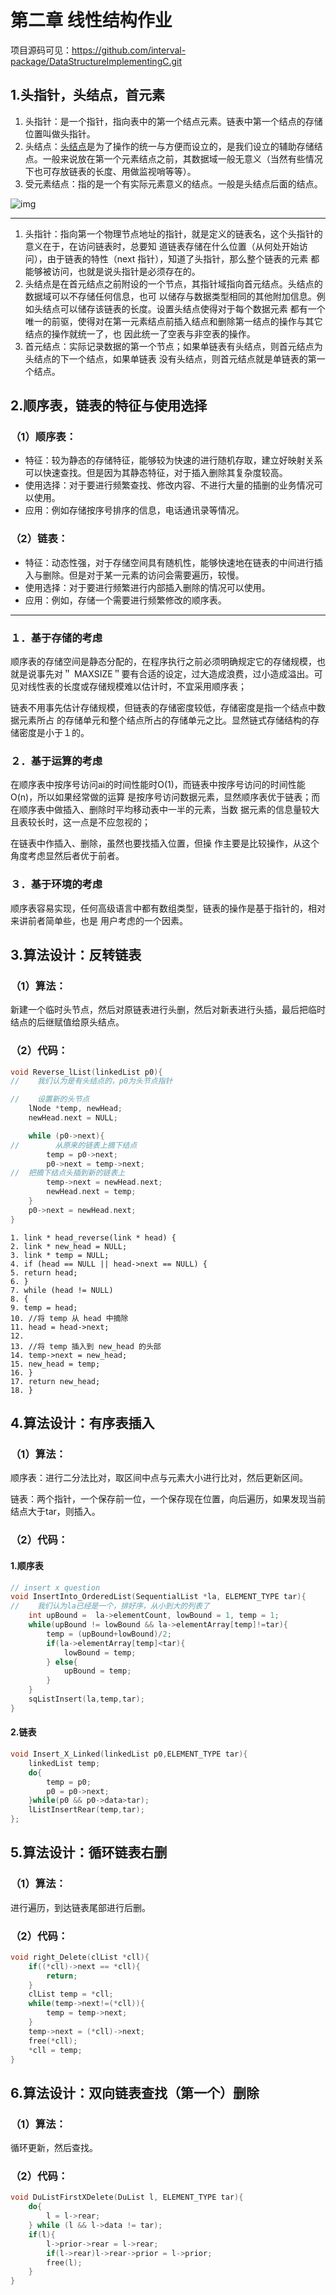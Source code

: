 # 第二章 线性结构作业

项目源码可见：https://github.com/interval-package/DataStructureImplementingC.git

## 1.头指针，头结点，首元素

1. 头指针：是一个指针，指向表中的第一个结点元素。链表中第一个结点的存储位置叫做头指针。
2. 头结点：[头结点](http://www.nowamagic.net/librarys/veda/tag/头结点)是为了操作的统一与方便而设立的，是我们设立的辅助存储结点。一般来说放在第一个元素结点之前，其数据域一般无意义（当然有些情况下也可存放链表的长度、用做监视哨等等）。
3. 受元素结点：指的是一个有实际元素意义的结点。一般是头结点后面的结点。

![img](http://images.cnitblog.com/blog/277239/201308/24055201-91e1a3475c5a45a48e680e7c01184ca1.jpg)

------



1. 头指针：指向第一个物理节点地址的指针，就是定义的链表名，这个头指针的意义在于，在访问链表时，总要知 道链表存储在什么位置（从何处开始访问），由于链表的特性（next 指针），知道了头指针，那么整个链表的元素 都能够被访问，也就是说头指针是必须存在的。 
2. 头结点是在⾸元结点之前附设的⼀个节点，其指针域指向⾸元结点。头结点的数据域可以不存储任何信息，也可 以储存与数据类型相同的其他附加信息。例如头结点可以储存该链表的长度。设置头结点使得对于每个数据元素 都有一个唯一的前驱，使得对在第一元素结点前插入结点和删除第一结点的操作与其它结点的操作就统一了，也 因此统一了空表与非空表的操作。 
3. 首元结点：实际记录数据的第一个节点；如果单链表有头结点，则首元结点为头结点的下一个结点，如果单链表 没有头结点，则首元结点就是单链表的第一个结点。

## 2.顺序表，链表的特征与使用选择

### （1）顺序表：

- 特征：较为静态的存储特征，能够较为快速的进行随机存取，建立好映射关系可以快速查找。但是因为其静态特征，对于插入删除其复杂度较高。
- 使用选择：对于要进行频繁查找、修改内容、不进行大量的插删的业务情况可以使用。
- 应用：例如存储按序号排序的信息，电话通讯录等情况。

### （2）链表：

- 特征：动态性强，对于存储空间具有随机性，能够快速地在链表的中间进行插入与删除。但是对于某一元素的访问会需要遍历，较慢。
- 使用选择：对于要进行频繁进行内部插入删除的情况可以使用。
- 应用：例如，存储一个需要进行频繁修改的顺序表。

------



### １．基于存储的考虑 

顺序表的存储空间是静态分配的，在程序执行之前必须明确规定它的存储规模，也就是说事先对＂ MAXSIZE＂要有合适的设定，过大造成浪费，过小造成溢出。可见对线性表的长度或存储规模难以估计时，不宜采用顺序表；

链表不用事先估计存储规模，但链表的存储密度较低，存储密度是指一个结点中数据元素所占 的存储单元和整个结点所占的存储单元之比。显然链式存储结构的存储密度是小于１的。 

### ２．基于运算的考虑 

在顺序表中按序号访问ai的时间性能时O(1)，而链表中按序号访问的时间性能O(n)，所以如果经常做的运算 是按序号访问数据元素，显然顺序表优于链表；而在顺序表中做插入、删除时平均移动表中一半的元素，当数 据元素的信息量较大且表较长时，这一点是不应忽视的；

在链表中作插入、删除，虽然也要找插入位置，但操 作主要是比较操作，从这个角度考虑显然后者优于前者。 

### ３．基于环境的考虑

 顺序表容易实现，任何高级语言中都有数组类型，链表的操作是基于指针的，相对来讲前者简单些，也是 用户考虑的一个因素。

## 3.算法设计：反转链表

### （1）算法：

新建一个临时头节点，然后对原链表进行头删，然后对新表进行头插，最后把临时结点的后继赋值给原头结点。

### （2）代码：

```c
void Reverse_lList(linkedList p0){
//    我们认为是有头结点的，p0为头节点指针

//    设置新的头节点
    lNode *temp, newHead;
    newHead.next = NULL;

    while (p0->next){
//        从原来的链表上摘下结点
        temp = p0->next;
        p0->next = temp->next;
//  把摘下结点头插到新的链表上
        temp->next = newHead.next;
        newHead.next = temp;
    }
    p0->next = newHead.next;
}
```

```
1. link * head_reverse(link * head) {
2. link * new_head = NULL;
3. link * temp = NULL;
4. if (head == NULL || head->next == NULL) {
5. return head;
6. }
7. while (head != NULL)
8. {
9. temp = head;
10. //将 temp 从 head 中摘除
11. head = head->next;
12.
13. //将 temp 插入到 new_head 的头部
14. temp->next = new_head;
15. new_head = temp;
16. }
17. return new_head;
18. }
```



## 4.算法设计：有序表插入

### （1）算法：

顺序表：进行二分法比对，取区间中点与元素大小进行比对，然后更新区间。

链表：两个指针，一个保存前一位，一个保存现在位置，向后遍历，如果发现当前结点大于tar，则插入。

### （2）代码：

#### 1.顺序表

```c
// insert x question
void InsertInto_OrderedList(SequentialList *la, ELEMENT_TYPE tar){
//    我们认为la已经是一个，排好序，从小到大的列表了
    int upBound =  la->elementCount, lowBound = 1, temp = 1;
    while(upBound != lowBound && la->elementArray[temp]!=tar){
        temp = (upBound+lowBound)/2;
        if(la->elementArray[temp]<tar){
            lowBound = temp;
        } else{
            upBound = temp;
        }
    }
    sqListInsert(la,temp,tar);
}
```

#### 2.链表

```c
void Insert_X_Linked(linkedList p0,ELEMENT_TYPE tar){
    linkedList temp;
    do{
        temp = p0;
        p0 = p0->next;
    }while(p0 && p0->data>tar);
    lListInsertRear(temp,tar);
};
```

## 5.算法设计：循环链表右删

### （1）算法：

进行遍历，到达链表尾部进行后删。

### （2）代码：

```c
void right_Delete(clList *cll){
    if((*cll)->next == *cll){
        return;
    }
    clList temp = *cll;
    while(temp->next!=(*cll)){
        temp = temp->next;
    }
    temp->next = (*cll)->next;
    free(*cll);
    *cll = temp;
}
```

## 6.算法设计：双向链表查找（第一个）删除

### （1）算法：

循环更新，然后查找。

### （2）代码：

```c
void DuListFirstXDelete(DuList l, ELEMENT_TYPE tar){
    do{
        l = l->rear;
    } while (l && l->data != tar);
    if(l){
        l->prior->rear = l->rear;
        if(l->rear)l->rear->prior = l->prior;
        free(l);
    }
}
```